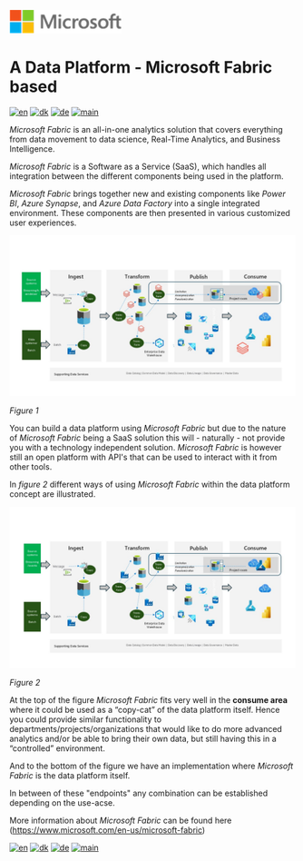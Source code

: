 ![microsoft](../../images/microsoft.png)

# A Data Platform - Microsoft Fabric based

[![en](https://img.shields.io/badge/lang-en-blue.svg)](Fabric.md)
[![dk](https://img.shields.io/badge/lang-da-red.svg)](Fabric-da.md)
[![de](https://img.shields.io/badge/lang-de-yellow.svg)](Fabric-de.md)
[![main](https://img.shields.io/badge/main-document-green.svg)](../../README.md)

*Microsoft Fabric* is an all-in-one analytics solution that covers everything from data movement to data science, Real-Time Analytics, and Business Intelligence.

*Microsoft Fabric* is a Software as a Service (SaaS), which handles all integration between the different components being used in the platform.

*Microsoft Fabric* brings together new and existing components like *Power BI*, *Azure Synapse*, and *Azure Data Factory* into a single integrated environment. These components are then presented in various customized user experiences.

![figur1](../../images/english/Slide11.JPG)

*Figure 1*

You can build a data platform using *Microsoft Fabric* but due to the nature of *Microsoft Fabric* being a SaaS solution this will - naturally - not provide you with a technology independent solution.
*Microsoft Fabric* is however still an open platform with API's that can be used to interact with it from other tools.

In *figure 2* different ways of using *Microsoft Fabric* within the data platform concept are illustrated.

![figur2](../../images/english/Slide9.JPG)

*Figure 2*

At the top of the figure *Microsoft Fabric* fits very well in the **consume area** where it could be used as a “copy-cat” of the data platform itself. Hence you could provide similar functionality to departments/projects/organizations that would like to do more advanced analytics and/or be able to bring their own data, but still having this in a “controlled” environment.

And to the bottom of the figure we have an implementation where *Microsoft Fabric* is the data platform itself.

In between of these "endpoints" any combination can be established depending on the use-acse.

More information about *Microsoft Fabric* can be found here (<https://www.microsoft.com/en-us/microsoft-fabric>)

[![en](https://img.shields.io/badge/lang-en-blue.svg)](Fabric.md)
[![dk](https://img.shields.io/badge/lang-da-red.svg)](Fabric-da.md)
[![de](https://img.shields.io/badge/lang-de-yellow.svg)](Fabric-de.md)
[![main](https://img.shields.io/badge/main-document-green.svg)](../../README.md)